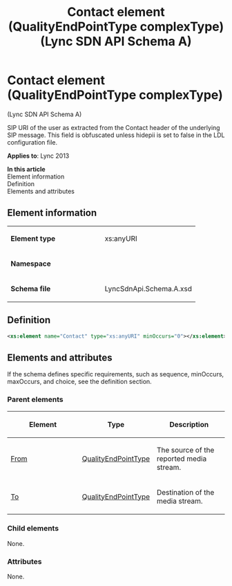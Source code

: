 ﻿---
title: Contact element (QualityEndPointType complexType) (Lync SDN API Schema A)
TOCTitle: Contact element (QualityEndPointType complexType)
ms:assetid: 46444871-edf3-f92c-a96a-adfd4a3e6813
ms:mtpsurl: https://msdn.microsoft.com/en-us/library/Dn775114(v=office.15)
ms:contentKeyID: 62626085
ms.date: 07/24/2014
mtps_version: v=office.15
dev_langs:
- xml
---

# Contact element (QualityEndPointType complexType) 

(Lync SDN API Schema A)

SIP URI of the user as extracted from the Contact header of the underlying SIP message. This field is obfuscated unless hidepii is set to false in the LDL configuration file.


**Applies to**: Lync 2013

**In this article**  
Element information  
Definition  
Elements and attributes  

## Element information

<table>
<colgroup>
<col style="width: 50%" />
<col style="width: 50%" />
</colgroup>
<tbody>
<tr class="odd">
<td><p><strong>Element type</strong></p></td>
<td><p>xs:anyURI</p></td>
</tr>
<tr class="even">
<td><p><strong>Namespace</strong></p></td>
<td><p></p></td>
</tr>
<tr class="odd">
<td><p><strong>Schema file</strong></p></td>
<td><p>LyncSdnApi.Schema.A.xsd</p></td>
</tr>
</tbody>
</table>


## Definition

``` xml
<xs:element name="Contact" type="xs:anyURI" minOccurs="0"></xs:element>
```

## Elements and attributes

If the schema defines specific requirements, such as sequence, minOccurs, maxOccurs, and choice, see the definition section.

### Parent elements

<table>
<colgroup>
<col style="width: 33%" />
<col style="width: 33%" />
<col style="width: 33%" />
</colgroup>
<thead>
<tr class="header">
<th><p>Element</p></th>
<th><p>Type</p></th>
<th><p>Description</p></th>
</tr>
</thead>
<tbody>
<tr class="odd">
<td><p><a href="from-element-qualityupdate-element-sdn-api-schema-a.md">From</a></p></td>
<td><p><a href="qualityendpointtype-complextype-lync-sdn-api-schema-a.md">QualityEndPointType</a></p></td>
<td><p>The source of the reported media stream.</p></td>
</tr>
<tr class="even">
<td><p><a href="to-element-qualityupdate-element-sdn-api-schema-a.md">To</a></p></td>
<td><p><a href="qualityendpointtype-complextype-lync-sdn-api-schema-a.md">QualityEndPointType</a></p></td>
<td><p>Destination of the media stream.</p></td>
</tr>
</tbody>
</table>


### Child elements

None.

### Attributes

None.

